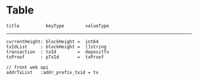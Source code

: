 # Table

    title          keyType        valueType

------------------------------------------------------

    currentHeight: blockHeight =  int64
    txIdList     : blockHeight =  []string
    transaction  : txId        =  depositTx 
    txProof      : pTxId       =  txProof 

    // front web api 
    addrTxList   :addr_prefix_txid = tx
    